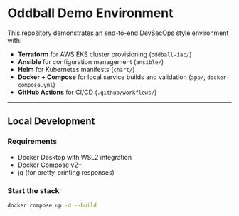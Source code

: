 # Oddball Demo Environment

This repository demonstrates an end-to-end DevSecOps style environment with:

- **Terraform** for AWS EKS cluster provisioning (`oddball-iac/`)
- **Ansible** for configuration management (`ansible/`)
- **Helm** for Kubernetes manifests (`chart/`)
- **Docker + Compose** for local service builds and validation (`app/`, `docker-compose.yml`)
- **GitHub Actions** for CI/CD (`.github/workflows/`)

---

## Local Development

### Requirements
- Docker Desktop with WSL2 integration
- Docker Compose v2+
- jq (for pretty-printing responses)

### Start the stack

```bash
docker compose up -d --build

